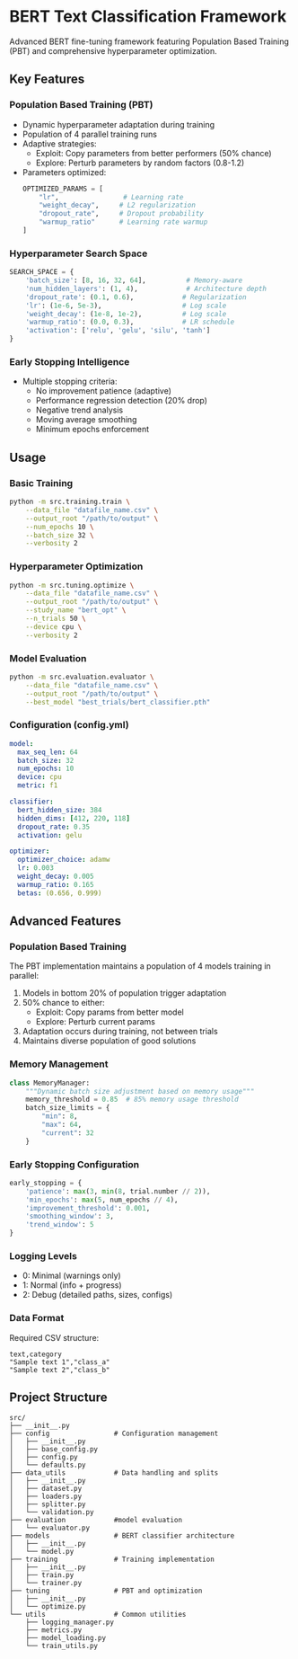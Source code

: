 # BERT Text Classification Framework

Advanced BERT fine-tuning framework featuring Population Based Training (PBT) and comprehensive hyperparameter optimization.

## Key Features

### Population Based Training (PBT)
- Dynamic hyperparameter adaptation during training
- Population of 4 parallel training runs 
- Adaptive strategies:
  - Exploit: Copy parameters from better performers (50% chance)
  - Explore: Perturb parameters by random factors (0.8-1.2)
- Parameters optimized:
  ```python
  OPTIMIZED_PARAMS = [
      "lr",                # Learning rate
      "weight_decay",     # L2 regularization
      "dropout_rate",     # Dropout probability
      "warmup_ratio"      # Learning rate warmup
  ]
  ```

### Hyperparameter Search Space
```python
SEARCH_SPACE = {
    'batch_size': [8, 16, 32, 64],          # Memory-aware
    'num_hidden_layers': (1, 4),            # Architecture depth
    'dropout_rate': (0.1, 0.6),            # Regularization
    'lr': (1e-6, 5e-3),                    # Log scale
    'weight_decay': (1e-8, 1e-2),          # Log scale
    'warmup_ratio': (0.0, 0.3),            # LR schedule
    'activation': ['relu', 'gelu', 'silu', 'tanh']
}
```

### Early Stopping Intelligence
- Multiple stopping criteria:
  - No improvement patience (adaptive)
  - Performance regression detection (20% drop)
  - Negative trend analysis
  - Moving average smoothing
  - Minimum epochs enforcement

## Usage

### Basic Training
```bash
python -m src.training.train \
    --data_file "datafile_name.csv" \
    --output_root "/path/to/output" \
    --num_epochs 10 \
    --batch_size 32 \
    --verbosity 2
```

### Hyperparameter Optimization
```bash
python -m src.tuning.optimize \
    --data_file "datafile_name.csv" \
    --output_root "/path/to/output" \
    --study_name "bert_opt" \
    --n_trials 50 \
    --device cpu \
    --verbosity 2
```
### Model Evaluation
```bash
python -m src.evaluation.evaluator \
    --data_file "datafile_name.csv" \
    --output_root "/path/to/output" \
    --best_model "best_trials/bert_classifier.pth"
```
### Configuration (config.yml)
```yaml
model:
  max_seq_len: 64
  batch_size: 32
  num_epochs: 10
  device: cpu
  metric: f1

classifier:
  bert_hidden_size: 384
  hidden_dims: [412, 220, 118]
  dropout_rate: 0.35
  activation: gelu

optimizer:
  optimizer_choice: adamw
  lr: 0.003
  weight_decay: 0.005
  warmup_ratio: 0.165
  betas: (0.656, 0.999)
```

## Advanced Features

### Population Based Training
The PBT implementation maintains a population of 4 models training in parallel:
1. Models in bottom 20% of population trigger adaptation
2. 50% chance to either:
   - Exploit: Copy params from better model
   - Explore: Perturb current params
3. Adaptation occurs during training, not between trials
4. Maintains diverse population of good solutions

### Memory Management
```python
class MemoryManager:
    """Dynamic batch size adjustment based on memory usage"""
    memory_threshold = 0.85  # 85% memory usage threshold
    batch_size_limits = {
        "min": 8,
        "max": 64,
        "current": 32
    }
```

### Early Stopping Configuration
```python
early_stopping = {
    'patience': max(3, min(8, trial.number // 2)),
    'min_epochs': max(5, num_epochs // 4),
    'improvement_threshold': 0.001,
    'smoothing_window': 3,
    'trend_window': 5
}
```

### Logging Levels
- 0: Minimal (warnings only)
- 1: Normal (info + progress)
- 2: Debug (detailed paths, sizes, configs)

### Data Format
Required CSV structure:
```csv
text,category
"Sample text 1","class_a"
"Sample text 2","class_b"
```

## Project Structure
```
src/
├── __init__.py
├── config                # Configuration management
│   ├── __init__.py
│   ├── base_config.py
│   ├── config.py
│   └── defaults.py
├── data_utils            # Data handling and splits
│   ├── __init__.py
│   ├── dataset.py
│   ├── loaders.py
│   ├── splitter.py
│   └── validation.py
├── evaluation            #model evaluation
│   └── evaluator.py
├── models                # BERT classifier architecture
│   ├── __init__.py
│   └── model.py
├── training              # Training implementation
│   ├── __init__.py
│   ├── train.py
│   └── trainer.py
├── tuning                # PBT and optimization
│   ├── __init__.py
│   └── optimize.py
└── utils                 # Common utilities
    ├── logging_manager.py
    ├── metrics.py
    ├── model_loading.py
    └── train_utils.py
```
